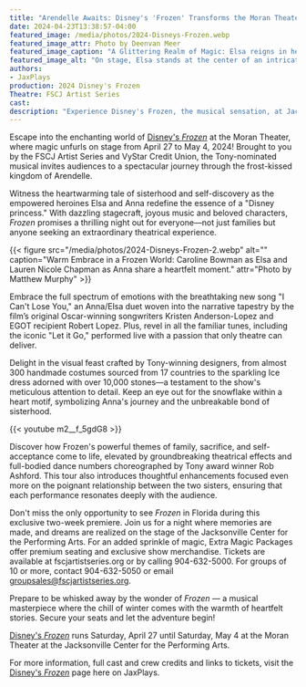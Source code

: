 ```yaml
---
title: "Arendelle Awaits: Disney's 'Frozen' Transforms the Moran Theater into a Magical Kingdom"
date: 2024-04-23T13:38:57-04:00
featured_image: /media/photos/2024-Disneys-Frozen.webp
featured_image_attr: Photo by Deenvan Meer
featured_image_caption: "A Glittering Realm of Magic: Elsa reigns in her ice palace, embodying the transformative power of self-acceptance and love in Disney's Frozen."
featured_image_alt: "On stage, Elsa stands at the center of an intricately designed set representing her ice palace in Disney's Frozen musical. The palace gleams with crystalline trees and snowflake patterns illuminated by blue lights, creating an ethereal atmosphere while Elsa, dressed in a sparkling blue gown with a dramatic slit, strikes a poised stance amidst a soft fog."
authors:
- JaxPlays
production: 2024 Disney's Frozen
Theatre: FSCJ Artist Series
cast: 
description: "Experience Disney's Frozen, the musical sensation, at Jacksonville's Moran Theater! Marvel at breathtaking costumes and beloved songs. Tickets on sale now!"
---
```

Escape into the enchanting world of [Disney's *Frozen*](/productions/2024-disneys-frozen/) at the Moran Theater, where magic unfurls on stage from April 27 to May 4, 2024! Brought to you by the FSCJ Artist Series and VyStar Credit Union, the Tony-nominated musical invites audiences to a spectacular journey through the frost-kissed kingdom of Arendelle.<!--more-->

Witness the heartwarming tale of sisterhood and self-discovery as the empowered heroines Elsa and Anna redefine the essence of a "Disney princess." With dazzling stagecraft, joyous music and beloved characters, *Frozen* promises a thrilling night out for everyone—not just families but anyone seeking an extraordinary theatrical experience.

{{< figure src="/media/photos/2024-Disneys-Frozen-2.webp" alt="" caption="Warm Embrace in a Frozen World: Caroline Bowman as Elsa and Lauren Nicole Chapman as Anna share a heartfelt moment." attr="Photo by Matthew Murphy" >}}

Embrace the full spectrum of emotions with the breathtaking new song "I Can't Lose You," an Anna/Elsa duet woven into the narrative tapestry by the film’s original Oscar-winning songwriters Kristen Anderson-Lopez and EGOT recipient Robert Lopez. Plus, revel in all the familiar tunes, including the iconic "Let it Go," performed live with a passion that only theatre can deliver.

Delight in the visual feast crafted by Tony-winning designers, from almost 300 handmade costumes sourced from 17 countries to the sparkling Ice dress adorned with over 10,000 stones—a testament to the show's meticulous attention to detail. Keep an eye out for the snowflake within a heart motif, symbolizing Anna's journey and the unbreakable bond of sisterhood.

{{< youtube m2__f_5gdG8 >}}

Discover how Frozen's powerful themes of family, sacrifice, and self-acceptance come to life, elevated by groundbreaking theatrical effects and full-bodied dance numbers choreographed by Tony award winner Rob Ashford. This tour also introduces thoughtful enhancements focused even more on the poignant relationship between the two sisters, ensuring that each performance resonates deeply with the audience.

Don't miss the only opportunity to see *Frozen* in Florida during this exclusive two-week premiere. Join us for a night where memories are made, and dreams are realized on the stage of the Jacksonville Center for the Performing Arts. For an added sprinkle of magic, Extra Magic Packages offer premium seating and exclusive show merchandise. Tickets are available at fscjartistseries.org or by calling 904-632-5000. For groups of 10 or more, contact 904-632-5050 or email groupsales@fscjartistseries.org. 

Prepare to be whisked away by the wonder of *Frozen* — a musical masterpiece where the chill of winter comes with the warmth of heartfelt stories. Secure your seats and let the adventure begin!

[Disney's *Frozen*](/productions/2024-disneys-frozen/) runs Saturday, April 27 until Saturday, May 4 at the Moran Theater at the Jacksonville Center for the Performing Arts.

For more information, full cast and crew credits and links to tickets, visit the [Disney's *Frozen*](/productions/2024-disneys-frozen/) page here on JaxPlays.